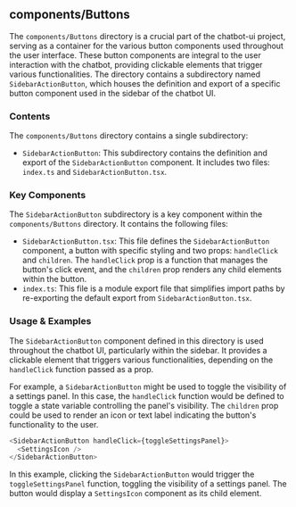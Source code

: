 
## components/Buttons

The `components/Buttons` directory is a crucial part of the chatbot-ui project, serving as a container for the various button components used throughout the user interface. These button components are integral to the user interaction with the chatbot, providing clickable elements that trigger various functionalities. The directory contains a subdirectory named `SidebarActionButton`, which houses the definition and export of a specific button component used in the sidebar of the chatbot UI.

### Contents

The `components/Buttons` directory contains a single subdirectory:

- `SidebarActionButton`: This subdirectory contains the definition and export of the `SidebarActionButton` component. It includes two files: `index.ts` and `SidebarActionButton.tsx`.

### Key Components

The `SidebarActionButton` subdirectory is a key component within the `components/Buttons` directory. It contains the following files:

- `SidebarActionButton.tsx`: This file defines the `SidebarActionButton` component, a button with specific styling and two props: `handleClick` and `children`. The `handleClick` prop is a function that manages the button's click event, and the `children` prop renders any child elements within the button.
- `index.ts`: This file is a module export file that simplifies import paths by re-exporting the default export from `SidebarActionButton.tsx`.

### Usage & Examples

The `SidebarActionButton` component defined in this directory is used throughout the chatbot UI, particularly within the sidebar. It provides a clickable element that triggers various functionalities, depending on the `handleClick` function passed as a prop.

For example, a `SidebarActionButton` might be used to toggle the visibility of a settings panel. In this case, the `handleClick` function would be defined to toggle a state variable controlling the panel's visibility. The `children` prop could be used to render an icon or text label indicating the button's functionality to the user.

```typescript
<SidebarActionButton handleClick={toggleSettingsPanel}>
  <SettingsIcon />
</SidebarActionButton>
```

In this example, clicking the `SidebarActionButton` would trigger the `toggleSettingsPanel` function, toggling the visibility of a settings panel. The button would display a `SettingsIcon` component as its child element.
